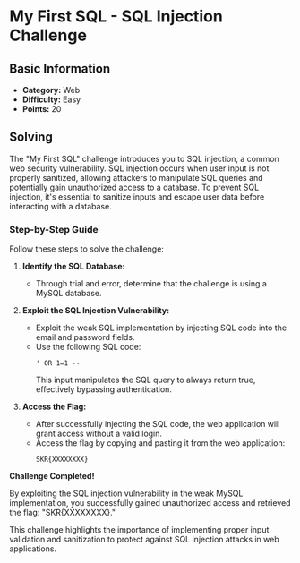 # My First SQL - SQL Injection Challenge

## Basic Information
- **Category:** Web
- **Difficulty:** Easy
- **Points:** 20

## Solving
The "My First SQL" challenge introduces you to SQL injection, a common web security vulnerability. SQL injection occurs when user input is not properly sanitized, allowing attackers to manipulate SQL queries and potentially gain unauthorized access to a database. To prevent SQL injection, it's essential to sanitize inputs and escape user data before interacting with a database.

### Step-by-Step Guide

Follow these steps to solve the challenge:

1. **Identify the SQL Database:**
   - Through trial and error, determine that the challenge is using a MySQL database.

2. **Exploit the SQL Injection Vulnerability:**
   - Exploit the weak SQL implementation by injecting SQL code into the email and password fields.
   - Use the following SQL code:
     ```
     ' OR 1=1 --
     ```
     This input manipulates the SQL query to always return true, effectively bypassing authentication.

3. **Access the Flag:**
   - After successfully injecting the SQL code, the web application will grant access without a valid login.
   - Access the flag by copying and pasting it from the web application:
     ```
     SKR{XXXXXXXX}
     ```

**Challenge Completed!**

By exploiting the SQL injection vulnerability in the weak MySQL implementation, you successfully gained unauthorized access and retrieved the flag: "SKR{XXXXXXXX}."

This challenge highlights the importance of implementing proper input validation and sanitization to protect against SQL injection attacks in web applications.
